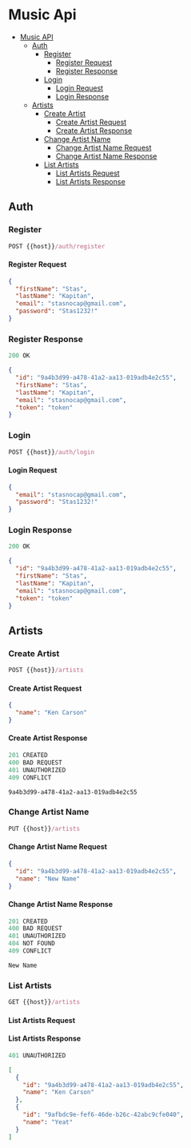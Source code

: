 # Music Api

- [Music API](#music-api)
  - [Auth](#auth) 
    - [Register](#register)
      - [Register Request](#register-request) 
      - [Register Response](#register-response)
    - [Login](#login)
      - [Login Request](#login-request)
      - [Login Response](#login-response)
  - [Artists](#artists)
    - [Create Artist](#create-artist)
      - [Create Artist Request](#create-artist-request)
      - [Create Artist Response](#create-artist-response)
    - [Change Artist Name](#change-artist-name)
      - [Change Artist Name Request](#change-artist-name-request)
      - [Change Artist Name Response](#change-artist-name-response)
    - [List Artists](#list-artists)
      - [List Artists Request](#list-artists-request)
      - [List Artists Response](#list-artists-response)

## Auth

### Register

```js
POST {{host}}/auth/register
```

#### Register Request

```json
{
  "firstName": "Stas",
  "lastName": "Kapitan",
  "email": "stasnocap@gmail.com",
  "password": "Stas1232!"
}
```

### Register Response

```js
200 OK
```

```json
{
  "id": "9a4b3d99-a478-41a2-aa13-019adb4e2c55",
  "firstName": "Stas",
  "lastName": "Kapitan",
  "email": "stasnocap@gmail.com",
  "token": "token"
}
```

### Login

```js
POST {{host}}/auth/login
```

#### Login Request

```json
{
  "email": "stasnocap@gmail.com",
  "password": "Stas1232!"
}
```

### Login Response

```js
200 OK
```

```json
{
  "id": "9a4b3d99-a478-41a2-aa13-019adb4e2c55",
  "firstName": "Stas",
  "lastName": "Kapitan",
  "email": "stasnocap@gmail.com",
  "token": "token"
}
```

## Artists

### Create Artist

```js
POST {{host}}/artists
```

#### Create Artist Request

```json
{
  "name": "Ken Carson"
}
```

#### Create Artist Response

```js
201 CREATED
400 BAD REQUEST
401 UNAUTHORIZED
409 CONFLICT
```

```text
9a4b3d99-a478-41a2-aa13-019adb4e2c55
```
### Change Artist Name

```js
PUT {{host}}/artists
```

#### Change Artist Name Request

```json
{
  "id": "9a4b3d99-a478-41a2-aa13-019adb4e2c55",
  "name": "New Name"
}
```

#### Change Artist Name Response

```js
201 CREATED
400 BAD REQUEST
401 UNAUTHORIZED
404 NOT FOUND
409 CONFLICT
```

```text
New Name
```
### List Artists

```js
GET {{host}}/artists
```

#### List Artists Request

#### List Artists Response

```js
401 UNAUTHORIZED
```

```json
[
  {
    "id": "9a4b3d99-a478-41a2-aa13-019adb4e2c55",
    "name": "Ken Carson"
  },
  {
    "id": "9afbdc9e-fef6-46de-b26c-42abc9cfe040",
    "name": "Yeat"
  }
]
```